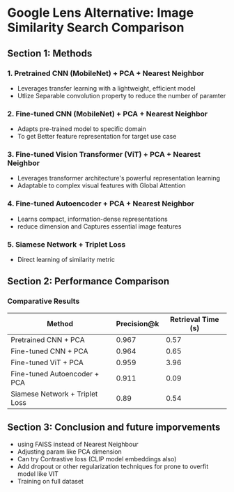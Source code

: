 # Google Lens Alternative: Image Similarity Search Comparison

## Section 1: Methods 

### 1. Pretrained CNN (MobileNet) + PCA + Nearest Neighbor
-  Leverages transfer learning with a lightweight, efficient model
-  Utlize Separable convolution property to reduce the number of paramter  

### 2. Fine-tuned CNN (MobileNet) + PCA + Nearest Neighbor
- Adapts pre-trained model to specific domain
- To get Better feature representation for target use case

### 3. Fine-tuned Vision Transformer (ViT) + PCA + Nearest Neighbor
- Leverages transformer architecture's powerful representation learning
- Adaptable to complex visual features with Global Attention

### 4. Fine-tuned Autoencoder + PCA + Nearest Neighbor
- Learns compact, information-dense representations
- reduce dimension and Captures essential image features

### 5. Siamese Network + Triplet Loss
- Direct learning of similarity metric

## Section 2: Performance Comparison

### Comparative Results

| Method | Precision@k |  Retrieval Time (s) | 
|--------|-----------|--------|
| Pretrained CNN + PCA | 0.967 | 0.57 |
| Fine-tuned CNN + PCA | 0.964 | 0.65 | 
| Fine-tuned ViT + PCA | 0.959 | 3.96 |
| Fine-tuned Autoencoder + PCA | 0.911 | 0.09 |
| Siamese Network + Triplet Loss | 0.89 | 0.54 |

## Section 3: Conclusion and future imporvements

- using FAISS instead of Nearest Neighbour
- Adjusting param like PCA dimension
- Can try Contrastive loss (CLIP model embeddings also)
- Add dropout or other regularization techniques for prone to overfit model like VIT
- Training on full dataset 